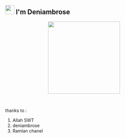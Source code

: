 ## <img src="https://github.com/TheDudeThatCode/TheDudeThatCode/blob/master/Assets/Hi.gif" width="29px"> I'm Deniambrose
<p align="center">
<img src="https://raw.githubusercontent.com/A187ID/AR15BOT/main/aris/A187.jpg" width="230" height="230"/>
</p>
<br>


thanks to : 
1. Allah SWT
2. deniambrose
3. Ramlan chanel